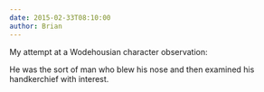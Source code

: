 ```yaml
---
date: 2015-02-33T08:10:00
author: Brian
---
```

My attempt at a Wodehousian character observation:

He was the sort of man who blew his nose and then examined his handkerchief with interest.